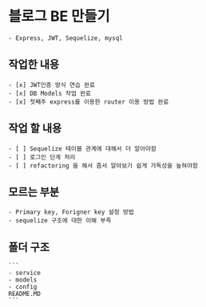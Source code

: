 
# 블로그 BE 만들기  

    - Express, JWT, Sequelize, mysql 

## 작업한 내용

    - [x] JWT인증 방식 연습 완료
    - [x] DB Models 작업 완료
    - [x] 첫째주 express를 이용한 router 이용 방법 완료

## 작업 할 내용

    - [ ] Sequelize 테이블 관계에 대해서 더 알아야함
    - [ ] 로그인 단계 처리
    - [ ] refactoring 을 해서 좀서 알아보기 쉽게 가독성을 높혀야함

## 모르는 부분

    - Primary key, Forigner key 설정 방법
    - sequelize 구조에 대한 이해 부족

## 폴더 구조

    ```
    - service
    - models
    - config
    README.MD
    ```
